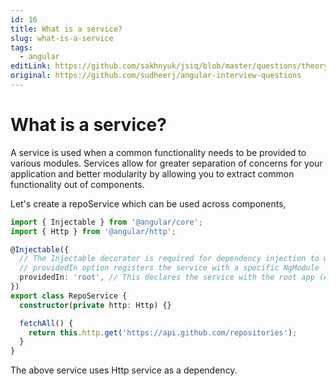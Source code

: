 ```yaml
---
id: 16
title: What is a service?
slug: what-is-a-service
tags:
  - angular
editLink: https://github.com/sakhnyuk/jsiq/blob/master/questions/theory/angular/16.md
original: https://github.com/sudheerj/angular-interview-questions
---
```


# What is a service?

A service is used when a common functionality needs to be provided to various modules. Services allow for greater separation of concerns for your application and better modularity by allowing you to extract common functionality out of components.

Let's create a repoService which can be used across components,

```typescript
import { Injectable } from '@angular/core';
import { Http } from '@angular/http';

@Injectable({
  // The Injectable decorator is required for dependency injection to work
  // providedIn option registers the service with a specific NgModule
  providedIn: 'root', // This declares the service with the root app (AppModule)
})
export class RepoService {
  constructor(private http: Http) {}

  fetchAll() {
    return this.http.get('https://api.github.com/repositories');
  }
}
```

The above service uses Http service as a dependency.
